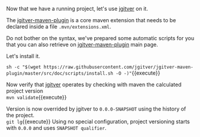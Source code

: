 Now that we have a running project, let's use [jgitver](http://github.com/jgitver/jgitver) on it.  

The [jgitver-maven-plugin](http://github.com/jgitver/jgitver) is a core maven extension that needs to be declared inside a file `.mvn/extensions.xml`.  

Do not bother on the syntax, we've prepared some automatic scripts for you that you can also retrieve on [jgitver-maven-plugin](http://github.com/jgitver/jgitver) main page.  

Let's install it.  

`sh -c "$(wget https://raw.githubusercontent.com/jgitver/jgitver-maven-plugin/master/src/doc/scripts/install.sh -O -)"`{{execute}}

Now verify that [jgitver](http://github.com/jgitver/jgitver) operates by checking with maven the calculated project version  
`mvn validate`{{execute}}  

Version is now overrided by jgitver to `0.0.0-SNAPSHOT` using the history of the project.  
`git lg`{{execute}}
Using no special configuration, project versioning starts with `0.0.0` and uses `SNAPSHOT qualifier`.  
